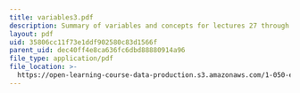 ```yaml
---
title: variables3.pdf
description: Summary of variables and concepts for lectures 27 through 37.
layout: pdf
uid: 35806cc11f73e1ddf902580c83d1566f
parent_uid: dec40ff4e8ca636fc6dbd88880914a96
file_type: application/pdf
file_location: >-
  https://open-learning-course-data-production.s3.amazonaws.com/1-050-engineering-mechanics-i-fall-2007/35806cc11f73e1ddf902580c83d1566f_variables3.pdf
---
```

